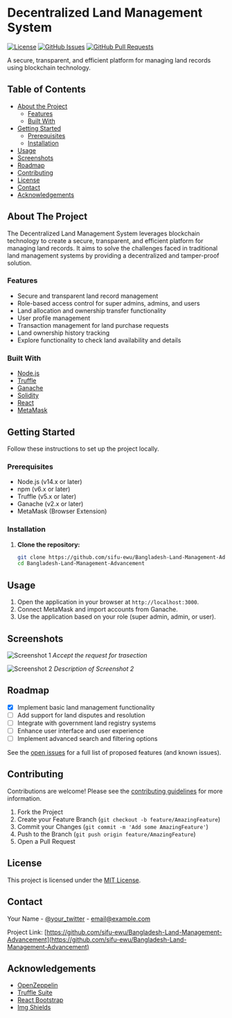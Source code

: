 # Decentralized Land Management System

[![License](https://img.shields.io/badge/license-MIT-blue.svg)](LICENSE)
[![GitHub Issues](https://img.shields.io/github/issues/sifu-ewu/Bangladesh-Land-Management-Advancement.svg)](https://github.com/sifu-ewu/Bangladesh-Land-Management-Advancement/issues)
[![GitHub Pull Requests](https://img.shields.io/github/issues-pr/sifu-ewu/Bangladesh-Land-Management-Advancement.svg)](https://github.com/sifu-ewu/Bangladesh-Land-Management-Advancement/pulls)

A secure, transparent, and efficient platform for managing land records using blockchain technology.

## Table of Contents

- [About the Project](#about-the-project)
  - [Features](#features)
  - [Built With](#built-with)
- [Getting Started](#getting-started)
  - [Prerequisites](#prerequisites)
  - [Installation](#installation)
- [Usage](#usage)
- [Screenshots](#screenshots)
- [Roadmap](#roadmap)
- [Contributing](#contributing)
- [License](#license)
- [Contact](#contact)
- [Acknowledgements](#acknowledgements)

## About The Project

The Decentralized Land Management System leverages blockchain technology to create a secure, transparent, and efficient platform for managing land records. It aims to solve the challenges faced in traditional land management systems by providing a decentralized and tamper-proof solution.

### Features

- Secure and transparent land record management
- Role-based access control for super admins, admins, and users
- Land allocation and ownership transfer functionality
- User profile management
- Transaction management for land purchase requests
- Land ownership history tracking
- Explore functionality to check land availability and details

### Built With

- [Node.js](https://nodejs.org/)
- [Truffle](https://www.trufflesuite.com/)
- [Ganache](https://www.trufflesuite.com/ganache)
- [Solidity](https://soliditylang.org/)
- [React](https://reactjs.org/)
- [MetaMask](https://metamask.io/)

## Getting Started

Follow these instructions to set up the project locally.

### Prerequisites

- Node.js (v14.x or later)
- npm (v6.x or later)
- Truffle (v5.x or later)
- Ganache (v2.x or later)
- MetaMask (Browser Extension)

### Installation

1. **Clone the repository:**
   ```sh
   git clone https://github.com/sifu-ewu/Bangladesh-Land-Management-Advancement.git
   cd Bangladesh-Land-Management-Advancement
## Usage

1. Open the application in your browser at `http://localhost:3000`.
2. Connect MetaMask and import accounts from Ganache.
3. Use the application based on your role (super admin, admin, or user).

## Screenshots

![Screenshot 1](https://github.com/sifu-ewu/Bangladesh-Land-Management-Advancement/blob/main/screen%20shot/Accept%20the%20Request.png)
*Accept the request for trasection*

![Screenshot 2](path/to/screenshot2.png)
*Description of Screenshot 2*

## Roadmap

- [x] Implement basic land management functionality
- [ ] Add support for land disputes and resolution
- [ ] Integrate with government land registry systems
- [ ] Enhance user interface and user experience
- [ ] Implement advanced search and filtering options

See the [open issues](https://github.com/sifu-ewu/Bangladesh-Land-Management-Advancement/issues) for a full list of proposed features (and known issues).

## Contributing

Contributions are welcome! Please see the [contributing guidelines](CONTRIBUTING.md) for more information.

1. Fork the Project
2. Create your Feature Branch (`git checkout -b feature/AmazingFeature`)
3. Commit your Changes (`git commit -m 'Add some AmazingFeature'`)
4. Push to the Branch (`git push origin feature/AmazingFeature`)
5. Open a Pull Request

## License

This project is licensed under the [MIT License](LICENSE).

## Contact

Your Name - [@your_twitter](https://twitter.com/your_twitter) - email@example.com

Project Link: [https://github.com/sifu-ewu/Bangladesh-Land-Management-Advancement](https://github.com/sifu-ewu/Bangladesh-Land-Management-Advancement)

## Acknowledgements

- [OpenZeppelin](https://openzeppelin.com/)
- [Truffle Suite](https://www.trufflesuite.com/)
- [React Bootstrap](https://react-bootstrap.github.io/)
- [Img Shields](https://shields.io/)
